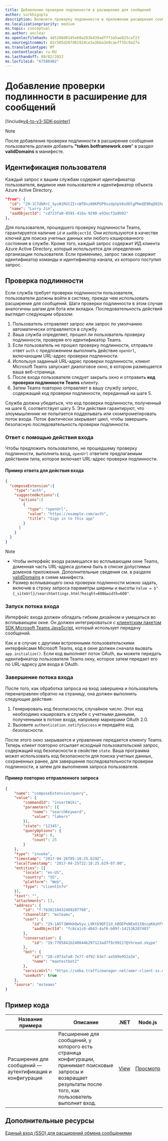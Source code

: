 ```yaml
---
title: Добавление проверки подлинности в расширение для сообщений
author: surbhigupta
description: Включите проверку подлинности в приложении расширения сообщений Teams с помощью стороннего поставщика OAuth Azure AD конфигурации и примера кода.
ms.localizationpriority: medium
ms.topic: conceptual
ms.author: anclear
ms.openlocfilehash: 4d5288d0145e60a263b439adfff3a5ae825caf23
ms.sourcegitcommit: 82c585d287d61924ce3a3bba3e9caeff35c9a27a
ms.translationtype: MT
ms.contentlocale: ru-RU
ms.lasthandoff: 09/02/2022
ms.locfileid: "67586982"
---
```

# <a name="add-authentication-to-your-message-extension"></a>Добавление проверки подлинности в расширение для сообщений

[!include[v4-to-v3-SDK-pointer](~/includes/v4-to-v3-pointer-me.md)]

> [!NOTE]
> После добавления проверки подлинности в расширение сообщения пользователь должен добавить **"token.botframework.com**" в раздел **validDomains** в манифесте.

## <a name="identify-the-user"></a>Идентификация пользователя

Каждый запрос к вашим службам содержит идентификатор пользователя, видимое имя пользователя и идентификатор объекта Azure Active Directory.

```json
"from": {
  "id": "29:1C7dbRrC_5yzN1RGtZIrcWT0xz88KPGP9sxdpVpV8sODlgPHeQE9RqQ02hnpuKzy6zZ-AaZx6swUOMj_Dsdse3TQ4sIaeebbFBF-VgjJy_nY",
  "name": "Larry Jin",
  "aadObjectId": "cd723fa0-0591-416a-9290-e93ecf3a9b92"
},
```

Для пользователя, прошедшего проверку подлинности Teams, гарантируется наличие `id` и `aadObjectId`. Они используются в качестве ключей для поиска учетных данных или любого кэшированного состояния в службе. Кроме того, каждый запрос содержит ИД клиента Azure Active Directory, который используется для определения организации пользователя. Если применимо, запрос также содержит идентификатор команды и идентификатор канала, из которого поступил запрос.

## <a name="authentication"></a>Проверка подлинности

Если служба требует проверки подлинности пользователя, пользователи должны войти в систему, прежде чем использовать расширение для сообщений. Шаги проверки подлинности в этом случае аналогичны шагам для бота или вкладки. Последовательность действий выглядит следующим образом:

1. Пользователь отправляет запрос или запрос по умолчанию автоматически отправляется в службу.
1. Ваша служба определяет, прошел ли пользователь проверку подлинности, проверяя его идентификатор Teams.
1. Если пользователь не прошел проверку подлинности, отправьте ответ `auth` с предложением выполнить действие `openUrl`, включающим URL-адрес проверки подлинности.
1. Используя заданный URL-адрес проверки подлинности, клиент Microsoft Teams запускает диалоговое окно, в котором размещается ваша веб-страница.
1. После входа пользователя следует закрыть окно и отправить **код проверки подлинности Teams** клиенту.
1. Затем Teams повторно отправляет в вашу службу запрос, содержащий код проверки подлинности, переданный на шаге 5.

Служба должна убедиться, что код проверки подлинности, полученный на шаге 6, соответствует шагу 5. Эти действия гарантируют, что злоумышленник не попытается подделывать или скомпрометировать поток входа. Поток фактически закрывает цикл, чтобы завершить безопасную последовательность проверки подлинности.

### <a name="respond-with-a-sign-in-action"></a>Ответ с помощью действия входа

Чтобы предложить пользователю, не прошедшему проверку подлинности, выполнить вход, `openUrl` ответите предлагаемым действием типа, которое включает URL-адрес проверки подлинности.

#### <a name="response-example-for-a-sign-in-action"></a>Пример ответа для действия входа

```json
{
  "composeExtension":{
    "type":"auth",
    "suggestedActions":{
      "actions":[
        {
          "type": "openUrl",
          "value": "https://example.com/auth",
          "title": "Sign in to this app"
        }
      ]
    }
  }
}
```

> [!NOTE]
>
> * Чтобы интерфейс входа размещался во всплывающем окне Teams, доменная часть URL-адреса должна быть в списке допустимых доменов приложения. Дополнительные сведения см. в разделе [validDomains](~/resources/schema/manifest-schema.md#validdomains) в схеме манифеста.
> * Размер всплывающего окна проверки подлинности можно задать, включив в строку запроса параметры ширины и высоты `Value = $"{_siteUrl}/searchSettings.html?height=600&width=600"`.

### <a name="start-the-sign-in-flow"></a>Запуск потока входа

Интерфейс входа должен обладать гибким дизайном и умещаться во всплывающем окне. Он должен интегрироваться с [клиентским пакетом SDK Microsoft Teams JavaScript](/javascript/api/overview/msteams-client), который использует передачу сообщений.

Как и в случае с другими встроенными пользовательскими интерфейсами Microsoft Teams, код в окне должен сначала вызвать `app.initialize()`. Если код выполняет поток OAuth, вы можете передать идентификатор пользователя Teams окну, которое затем передает его по URL-адресу для входа в OAuth.

### <a name="complete-the-sign-in-flow"></a>Завершение потока входа

После того, как обработка запроса на вход завершена и пользователь перенаправлен обратно на страницу, она должен выполнить следующие действия:

1. Генерировать код безопасности, случайное число. Этот код необходимо кэшировать в службе с учетными данными, полученными в потоке входа, например маркерами OAuth 2.0.
1. Вызовите `authentication.notifySuccess` и передайте код безопасности.

После этого окно закрывается и управление передается клиенту Teams. Теперь клиент повторно отсылает исходный пользовательский запрос, содержащий код безопасности в свойстве `state`. Ваша программа может использовать код безопасности для поиска учетных данных, сохраненных ранее, для завершения последовательности проверки подлинности, а затем для выполнения запроса пользователя.

#### <a name="reissued-request-example"></a>Пример повторно отправленного запроса

```json
{
    "name": "composeExtension/query",
    "value": {
        "commandId": "insertWiki",
        "parameters": [{
            "name": "searchKeyword",
            "value": "lakers"
        }],
        "state": "12345",
        "queryOptions": {
            "skip": 0,
            "count": 25
        }
    },
    "type": "invoke",
    "timestamp": "2017-04-26T05:18:25.629Z",
    "localTimestamp": "2017-04-25T22:18:25.629-07:00",
    "entities": [{
        "locale": "en-US",
        "country": "US",
        "platform": "Web",
        "type": "clientInfo"
    }],
    "text": "",
    "attachments": [],
    "address": {
        "id": "f:7638210432489287768",
        "channelId": "msteams",
        "user": {
            "id": "29:1A5TJWHkbOwSyu_L9Ktk9QFI1d_kBOEPeNEeO1INscpKHzHTvWfiau5AX_6y3SuiOby-r73dzHJ17HipUWqGPgw",
            "aadObjectId": "fc8ca1c0-d043-4af6-b09f-141536207403"
        },
        "conversation": {
            "id": "19:7705841b240044b297123ad7f9c99217@thread.skype"
        },
        "bot": {
            "id": "28:c073afa8-7e77-4f92-b3e7-aa589e952a3e",
            "name": "maotestbot2"
        },
        "serviceUrl": "https://smba.trafficmanager.net/amer-client-ss.msg/",
        "useAuth": true
    },
    "source": "msteams"
}
```

## <a name="code-sample"></a>Пример кода

|**Название примера** | **Описание** |**.NET** | **Node.js**|
|----------------|-----------------|--------------|----------------|
|Расширения для сообщений — аутентификация и конфигурация | Расширение для сообщений, у которого есть страница конфигурации, принимает поисковые запросы и возвращает результаты после того, как пользователь выполнит вход. |[View](https://github.com/microsoft/BotBuilder-Samples/tree/main/samples/csharp_dotnetcore/52.teams-messaging-extensions-search-auth-config)|[Просмотр](https://github.com/microsoft/BotBuilder-Samples/blob/main/samples/javascript_nodejs/52.teams-messaging-extensions-search-auth-config)|

## <a name="see-also"></a>Дополнительные ресурсы

[Единый вход (SSO) для расширений обмена сообщениями](~/messaging-extensions/how-to/enable-sso-auth-me.md)
